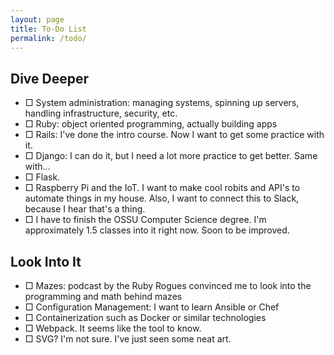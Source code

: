 ```yaml
---
layout: page
title: To-Do List
permalink: /todo/
---
```


## Dive Deeper
- &#9633; System administration: managing systems, spinning up servers, handling infrastructure, security, etc.
- &#9633; Ruby: object oriented programming, actually building apps
- &#9633; Rails: I've done the intro course.  Now I want to get some practice with it.
- &#9633; Django: I can do it, but I need a lot more practice to get better.  Same with...
- &#9633; Flask.
- &#9633; Raspberry Pi and the IoT.  I want to make cool robits and API's to automate things in my house.  Also, I want to connect this to Slack, because I hear that's a thing.
- &#9633; I have to finish the OSSU Computer Science degree.  I'm approximately 1.5 classes into it right now.  Soon to be improved.

## Look Into It
- &#9633; Mazes: podcast by the Ruby Rogues convinced me to look into the programming and math behind mazes
- &#9633; Configuration Management: I want to learn Ansible or Chef
- &#9633; Containerization such as Docker or similar technologies
- &#9633; Webpack.  It seems like the tool to know.
- &#9633; SVG?  I'm not sure.  I've just seen some neat art.
